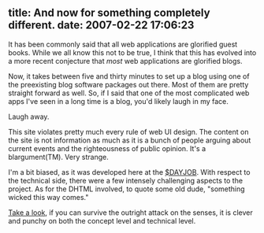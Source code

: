 title: And now for something completely different.
date: 2007-02-22 17:06:23
---

<p>It has been commonly said that all web applications are glorified guest books.  While we all know this not to be true, I think that this has evolved into a more recent conjecture that <em>most</em> web applications are glorified blogs.</p>  <p>Now, it takes between five and thirty minutes to set up a blog using one of the preexisting blog software packages out there.  Most of them are pretty straight forward as well.  So, if I said that one of the most complicated web apps I've seen in a long time is a blog, you'd likely laugh in my face.</p>  <p>Laugh away.</p>  <p>This site violates pretty much every rule of web UI design.  The content on the site is not information as much as it is a bunch of people arguing about current events and the righteousness of public opinion.  It's a blargument(TM).  Very strange.</p>  <p>I'm a bit biased, as it was developed here at the <a href="http://omniti.com/home">$DAYJOB</a>.  With respect to the technical side, there were a few intensely challenging aspects to the project.  As for the DHTML involved, to quote some old dude, "something wicked this way comes."</p>  <p><a href="http://www.ctoads.com/">Take a look</a>, if you can survive the outright attack on the senses, it is clever and punchy on both the concept level and technical level.</p>
